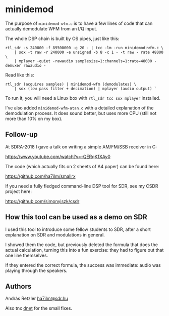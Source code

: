 minidemod
=========

The purpose of `minidemod-wfm.c` is to have a few lines of code that can actually demodulate WFM from an I/Q input.

The whole DSP chain is built by OS pipes, just like this:

	rtl_sdr -s 240000 -f 89500000 -g 20 - | tcc -lm -run minidemod-wfm.c \
		| sox -t raw -r 240000 -e unsigned -b 8 -c 1 - -t raw - rate 48000 \
		| mplayer -quiet -rawaudio samplesize=1:channels=1:rate=48000 -demuxer rawaudio -

Read like this:

	rtl_sdr (acquires samples) | minidemod-wfm (demodulates) \
		| sox (low pass filter + decimation) | mplayer (audio output) `

To run it, you will need a Linux box with `rtl_sdr tcc sox mplayer` installed.

I've also added `minidemod-wfm-atan.c` with a detailed explanation of the demodulation process. It does sound better, but uses more CPU (still not more than 10% on my box).

## Follow-up

At SDRA-2018 I gave a talk on writing a simple AM/FM/SSB receiver in C:

https://www.youtube.com/watch?v=-QERqK1XAy0

The code (which actually fits on 2 sheets of A4 paper) can be found here:

https://github.com/ha7ilm/smallrx

If you need a fully fledged command-line DSP tool for SDR, see my CSDR project here:

https://github.com/simonyiszk/csdr

## How this tool can be used as a demo on SDR

I used this tool to introduce some fellow students to SDR, after a short explanation on SDR and modulations in general. 

I showed them the code, but previously deleted the formula that does the actual calculation, turning this into a fun exercise: they had to figure out that one line themselves.

If they entered the correct formula, the success was immediate: audio was playing through the speakers. 

Authors
-------

András Retzler <ha7ilm@sdr.hu>

Also tnx [dnet](https://github.com/dnet) for the small fixes.
